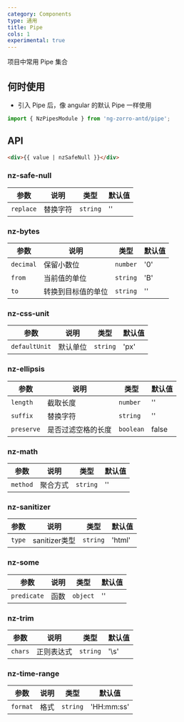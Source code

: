 ```yaml
---
category: Components
type: 通用
title: Pipe
cols: 1
experimental: true
---
```



项目中常用 Pipe 集合

## 何时使用

- 引入 Pipe 后，像 angular 的默认 Pipe 一样使用

```ts
import { NzPipesModule } from 'ng-zorro-antd/pipe';
```

## API

```html
<div>{{ value | nzSafeNull }}</div>
```

### nz-safe-null

| 参数 | 说明 | 类型 | 默认值 |
| --- | --- | --- | --- |
| `replace` | 替换字符 | `string` | '' |

### nz-bytes

| 参数 | 说明 | 类型 | 默认值 |
| --- | --- | --- | --- |
| `decimal` | 保留小数位 | `number` | '0' |
| `from` | 当前值的单位 | `string` | 'B' |
| `to` | 转换到目标值的单位 | `string` | '' |

### nz-css-unit

| 参数 | 说明 | 类型 | 默认值 |
| --- | --- | --- | --- |
| `defaultUnit` | 默认单位 | `string` | 'px' |

### nz-ellipsis

| 参数 | 说明 | 类型 | 默认值 |
| --- | --- | --- | --- |
| `length` | 截取长度 | `number` | '' |
| `suffix` | 替换字符 | `string` | '' |
| `preserve` | 是否过滤空格的长度 | `boolean` | false |


### nz-math

| 参数 | 说明 | 类型 | 默认值 |
| --- | --- | --- | --- |
| `method` | 聚合方式 | `string` | '' |

### nz-sanitizer

| 参数 | 说明 | 类型 | 默认值 |
| --- | --- | --- | --- |
| `type` | sanitizer类型 | `string` | 'html' |


### nz-some

| 参数 | 说明 | 类型 | 默认值 |
| --- | --- | --- | --- |
| `predicate` | 函数 | `object` | '' |

### nz-trim

| 参数 | 说明 | 类型 | 默认值 |
| --- | --- | --- | --- |
| `chars` | 正则表达式 | `string` | '\\s' |

### nz-time-range

| 参数 | 说明 | 类型 | 默认值 |
| --- | --- | --- | --- |
| `format` | 格式 | `string` | 'HH:mm:ss' |
